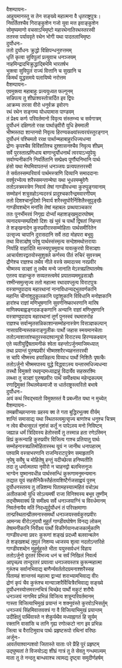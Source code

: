वैशम्पायनः-  
आहूयमानस्तु स तेन सङ्ख्ये महात्मना वै धृतराष्ट्रपुत्रः।  
निवर्तितश्चैव गिराङ्कुशेन गजो युवा मत्त इवाङ्कुशेन  
सोमृष्यमाणो वचसाऽभिमृष्टो महारथेनातिरथस्तरस्वी  
ततस्स पर्याववृते रथेन भोगी यथा पादतलाभिमृष्टः  
दुर्योधनः-  
ततो दुर्योधनः क्रुद्धो विक्षिपन्धनुरुत्तमम्  
धृतिं कृत्वा सुविपुलां प्रत्युवाच धनञ्जयम्  
नाहमिन्द्रादभिक्रुद्धाद्बिभेमि भारतर्षभ  
भुक्त्वा सुविपुलं राज्यं वित्तानि च सुखानि च  
किमर्थं युद्धसमये पलायिष्ये नरोत्तम  
वैशम्पायनः-  
एवमुक्त्वा महाबाहुः प्रत्ययुध्यत फल्गुनम्  
सन्निपत्य तु शीघ्राश्वस्तोत्रार्दित इव द्विपः  
आक्रम्य तरसा वीरो धनुर्वक्र इवोरगः  
रथं रथेन सङ्गम्य योधयामास पाण्डवम्  
तं प्रेक्ष्य कर्णः परिवर्तमानो विवृत्य संस्तम्भ्य च सर्वगात्रम्  
दुर्योधनं दक्षिणतो ररक्ष पार्थान्नृवीरौ युधि हेममाली  
भीष्मस्तदा शान्तनवो निवृत्य हिरण्यकक्ष्यांस्त्वरयंस्तुरङ्गान्  
दुर्योधनं पश्चिमतो ररक्ष पार्थान्महाबाहुरधिज्यधन्वा  
द्रोणः कृपश्चैव विविंशतिश्च दुश्शासनश्चैव निवृत्य शीघ्रम्  
सर्वे पुरस्तात्प्रणिधाय बाणान्दुर्योधनार्थं त्वरयाऽभ्युपेयुः  
सर्वाण्यनीकानि निवर्तितानि सम्प्रेक्ष्य पूर्णौघनिभानि पार्थः  
हंसो यथा मेघमिवापतन्तं धनञ्जयः प्रत्यपतत्तरस्वी  
ते सर्वतस्सम्परिवार्य पार्थमस्त्राणि दिव्यानि समाददानाः  
ववर्षुरभ्येत्य शरैस्समन्तान्मेघा यथा भूधरमम्बुवेगैः  
ततोऽस्त्रमस्त्रेण निवार्य तेषां गाण्डीवधन्वा कुरुपुङ्गवानाम्  
सम्मोहनं शत्रुसहोऽन्यदस्त्रं प्रादुश्चकारैन्द्रमवारणीयम्  
ततो दिशश्चानुदिशो निवार्य शरैस्सुघोरैर्निशितैस्सुपुङ्खैः  
गाण्डीवशब्देन मनांसि तेषां महाबलः प्रव्थयाञ्चकार  
ततः पुनर्भीमरवं निगृह्य दोर्भ्यां महाशङ्खमुदारघोषम्  
व्यनादयन्सम्प्रदिशो दिशः खं भुवं च पार्थो द्विषतां निहन्ता  
ते शङ्खनादेन कुरुप्रवीरास्सम्मोहिताः पार्थसमीरितेन  
उत्सृज्य चापानि दुरासदानि सर्वे तदा मोहपरा बभूवुः  
तथा विसञ्ज्ञेषु परेषु पार्थस्संस्मृत्य सन्देशमथोत्तरायाः  
निर्याहि वाहादिति मात्स्यपुत्रमुवाच यावत्कुरवो विसञ्ज्ञाः  
आचार्यशारद्वतयोस्सुशुक्ले कर्णस्य पीतं रुचिरं सुवस्त्रम्  
द्रौणेश्च राज्ञश्च तथैव नीले वस्त्रे समादत्स्व नरप्रवीर  
भीष्मस्य सञ्ज्ञां तु तथैव मन्ये जानाति मेऽस्त्रप्रतिघातमेषः  
एतस्य वाहान्कुरु सव्यतस्त्वमेवं प्रयातव्यममूढसञ्ज्ञैः  
रश्मीन्समुत्सृज्य ततो महात्मा रथादवप्लुत्य विराटपुत्रः  
वस्त्राण्युपादाय महारथानां नानाविधान्यद्भुतवर्णकानि  
महान्ति चीनांशुदुकूलकानि पट्टांशुकानि विविधानि मनोज्ञकानि  
हारांश्च राज्ञां मणिभूषणानि सुवर्णनिष्काभरणानि मारिष  
माणिक्यबाह्वङ्गदकङ्कणानि अन्यानि राज्ञां मणिभूषणानि  
वस्त्राण्युपादाय महारथानां तूर्णं पुनस्स्वं रथमारुरोह  
राज्ञश्च सर्वान्मृतसन्निकाशान्सम्मोहनास्त्रेण विसञ्ज्ञकल्पान्  
नासाग्रविन्यस्तकराङ्गुलीकः पार्थो जहास स्मयमानचेताः  
ततोऽन्वशात्तांश्चतुरस्सदश्वान्पुत्रो विराटस्य हिरण्यकक्ष्यान्  
एते व्यतीयुर्द्विषतामनीकं श्वेता वहन्तोऽर्जुनमाजिमध्यात्  
तथा प्रयान्तं पुरुषप्रवीरं भीष्मश्शरैरभ्यहनत्तरस्वी  
स चापि भीष्मस्य हयान्निहत्य विव्याध पार्थो निशितैः पृषत्कैः  
ततोऽर्जुनो भीष्ममपास्य युद्धे विद्ध्वाऽस्य यन्तारमधिज्यधन्वा  
तस्थौ विमुक्तो रथवृन्दमध्याद्राहुं विदार्येव सहस्ररश्मिः  
लब्ध्वा तु सञ्ज्ञां पुरुषप्रवीरः पार्थं समीक्ष्याथ महेन्द्रकल्पम्  
रणाद्विमुक्तं स्थितमेकमाजौ स धार्तराष्ट्रस्त्वरितो बभाषे  
दुर्योधनः-  
अयं कथं स्विद्भवतो विमुक्तस्तं वै प्रबध्नीत यथा न मुच्येत्  
वैशम्पायनः-  
तमब्रवीच्छान्तनवः प्रहस्य क्व ते गता बुद्धिरभूत्क्व वीर्यम्  
शान्तिं समासाद्य यथा स्थितस्त्वमुत्सृज्य बाणांश्च धनुश्च चित्रम्  
न त्वेव बीभत्सुरलं नृशंसं कर्तुं न पापेऽस्य मनो निविष्टम्  
जह्यान्न धर्मं त्रिदिवस्य हेतोस्सर्वे तु तस्मान्न हता रणेऽस्मिन्  
क्षिप्रं कुरून्याहि कुरुप्रवीर विजित्य गाश्च प्रतियातु पार्थः  
सम्मोहनास्त्रप्रतिमोहितास्स्थ यूयं न जानीथ धनापहारम्  
पश्यामि वस्त्राभरणानि राजन्विराटपुत्रेण समाहृतानि  
नृपेषु सर्वेषु च मोहितेषु हन्तुं यदीच्छेत्स हनिष्यतीति  
तदा तु धर्मात्मतया नृवीरो न चाहनद्वो बलभित्तनूजः  
भाग्येन युष्मानवधीन्न पार्थस्सन्धिं कुरूणामनुमन्यमानः  
तद्यात यूयं सहसैनिकैस्तैर्हतावशिष्टैर्गजसाह्वयं पुरुम्  
दुर्योधनस्तस्य तु तन्निशम्य पितामहस्यात्महितं वचोऽथ  
अतीतकामो युधि सोऽत्यमर्षी राजा विनिश्वस्य बभूव तूष्णीम्  
तद्भीष्मवाक्यं हि समीक्ष्य सर्वे धनञ्जयाग्निं च विवर्धमानम्  
निवर्तनायैव मतिं निदध्युर्दुर्योधनं तं परिरक्षमाणाः  
तान्प्रस्थितान्प्रीतमनास्समर्थो धनञ्जयस्सर्वकुरुप्रवीरः  
आमन्त्र्य वीरोऽनुययौ मुहूर्तं गाण्डीवघोषेण विनद्य लोकम्  
तेषामनीकानि निरीक्ष्य पार्थो विकीर्णयानध्वजकार्मुकाणि  
गाण्डीवधन्वा प्रवरः कुरूणां शङ्खं प्रदध्मौ बलवान्बलेन  
ते शङ्खशब्दं तुमुलं निशम्य ध्वजस्य शृत्वा नदतोऽन्तरिक्षे  
गाण्डीवशब्देन मुहुर्मुहुस्ते भीता ययुस्सर्वधनं विहाय  
ततोऽर्जुनो दूरतरं विभज्य धनं च सर्वं निखिलं निवर्त्य  
आपृच्छ्य तान्दूरतरं प्रयात्वा धनञ्जयस्तत्र कुरून्महात्मा  
गुरूंश्च सर्वानभिवाद्य बाणैर्न्यवर्ततोदग्रमनाश्शरैस्सह  
पितामहं शान्तनवं महात्मा द्वाभ्यां शराभ्यामभिवाद्य वीरः  
द्रोणं कृपं चैव कुरूंश्च मान्याञ्शरैर्विचित्रैरभिवाद्य सङ्ख्ये  
दुर्योधनस्योत्तमरत्नचित्रं चिच्छेद पार्थो मकुटं शरौघैः  
धनञ्जयं नागमिव प्रभिन्नं विजित्य शत्रून्परिवर्तमानम्  
गास्ता विजित्याभिमुखं प्रयान्तं न शक्नुवंस्ते कुरवोऽभिसर्तुम्  
धनञ्जयं सिंहमिवात्तवक्त्रं गा वै विजित्याभिमुखं प्रयान्तम्  
उदीक्षितुं पार्थिवास्ते न शेकुर्यथैव मध्याह्नगतं हि सूर्यम्  
रक्तानि वासांसि च तानि गृह्य रणोत्कटो नाग इव प्रभिन्नः  
जित्वा च वैराटिमुवाच पार्थः प्रहृष्टरूपो रथिनां वरिष्ठः  
अर्जुनः-  
आवर्तयाश्वान्पशवो जितास्ते याताः परे प्रैहि पुरं प्रहृष्टम्  
उद्घुष्यतां ते विजयोऽद्य शीघ्रं गात्रं तु ते सेवतु गन्धमाल्यम्  
माता तु ते नन्दतु बान्धवाश्च त्वामद्य दृष्ट्वा समुदीर्णहर्षम्  
